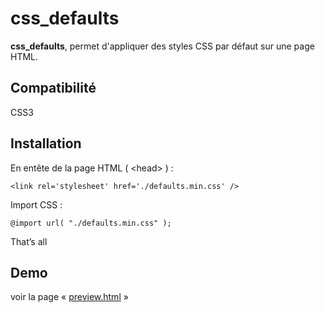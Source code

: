 # css_defaults


**css_defaults**, permet d'appliquer des styles CSS par défaut sur une page HTML.  



## Compatibilité
CSS3


## Installation

En entête de la page HTML ( \<head> ) :
	
	<link rel='stylesheet' href='./defaults.min.css' />

Import CSS :

	@import url( "./defaults.min.css" );


That’s all 


## Demo

voir la page « [preview.html](./preview.html) »

